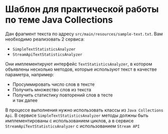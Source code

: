 # Шаблон для практической работы по теме Java Collections

Дан фрагмент текста по адресу `src/main/resources/sample-text.txt`. Вам необходимо реализовать 2 сервиса:
* `SimpleTextStatisticsAnalyzer`
* `StreamApiTextStatisticsAnalyzer`

Они имплементируют интерфейс `TextStatisticsAnalyzer`, в котором объявлены несколько методов, которые используют текст в
качестве параметра, например:
* Просуммировать число слов в тексте
* Получить множество слов из текста
* Получить статистику повторений слов в тесте  
и так далее

В процессе выполнения нужно использовать классы из `Java Collections Api`. В сервисе `SimpleTextStatisticsAnalyzer` методы
должны быть имплементированы с использованием циклов, а в сервисе `StreamApiTextStatisticsAnalyzer` с использованием 
`Stream API`
